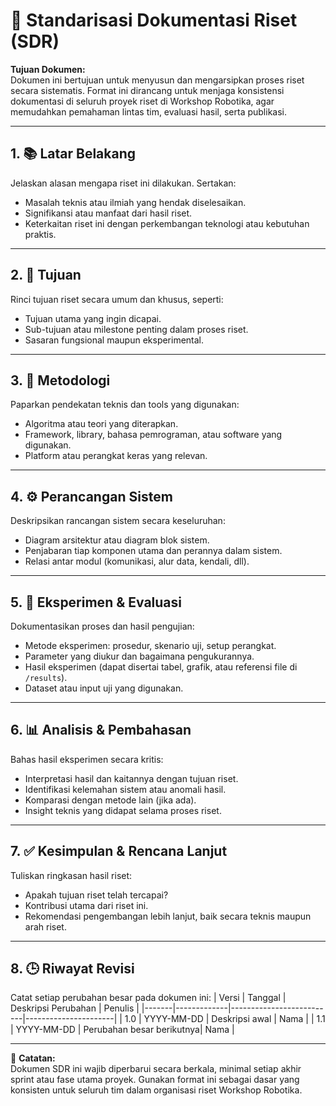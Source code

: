 # 🧠 Standarisasi Dokumentasi Riset (SDR)

**Tujuan Dokumen:**  
Dokumen ini bertujuan untuk menyusun dan mengarsipkan proses riset secara sistematis. Format ini dirancang untuk menjaga konsistensi dokumentasi di seluruh proyek riset di Workshop Robotika, agar memudahkan pemahaman lintas tim, evaluasi hasil, serta publikasi.

---

## 1. 📚 Latar Belakang

Jelaskan alasan mengapa riset ini dilakukan. Sertakan:
- Masalah teknis atau ilmiah yang hendak diselesaikan.
- Signifikansi atau manfaat dari hasil riset.
- Keterkaitan riset ini dengan perkembangan teknologi atau kebutuhan praktis.

---

## 2. 🎯 Tujuan

Rinci tujuan riset secara umum dan khusus, seperti:
- Tujuan utama yang ingin dicapai.
- Sub-tujuan atau milestone penting dalam proses riset.
- Sasaran fungsional maupun eksperimental.

---

## 3. 🔬 Metodologi

Paparkan pendekatan teknis dan tools yang digunakan:
- Algoritma atau teori yang diterapkan.
- Framework, library, bahasa pemrograman, atau software yang digunakan.
- Platform atau perangkat keras yang relevan.

---

## 4. ⚙️ Perancangan Sistem

Deskripsikan rancangan sistem secara keseluruhan:
- Diagram arsitektur atau diagram blok sistem.
- Penjabaran tiap komponen utama dan perannya dalam sistem.
- Relasi antar modul (komunikasi, alur data, kendali, dll).

---

## 5. 🧪 Eksperimen & Evaluasi

Dokumentasikan proses dan hasil pengujian:
- Metode eksperimen: prosedur, skenario uji, setup perangkat.
- Parameter yang diukur dan bagaimana pengukurannya.
- Hasil eksperimen (dapat disertai tabel, grafik, atau referensi file di `/results`).
- Dataset atau input uji yang digunakan.

---

## 6. 📊 Analisis & Pembahasan

Bahas hasil eksperimen secara kritis:
- Interpretasi hasil dan kaitannya dengan tujuan riset.
- Identifikasi kelemahan sistem atau anomali hasil.
- Komparasi dengan metode lain (jika ada).
- Insight teknis yang didapat selama proses riset.

---

## 7. ✅ Kesimpulan & Rencana Lanjut

Tuliskan ringkasan hasil riset:
- Apakah tujuan riset telah tercapai?
- Kontribusi utama dari riset ini.
- Rekomendasi pengembangan lebih lanjut, baik secara teknis maupun arah riset.

---

## 8. 🕒 Riwayat Revisi

Catat setiap perubahan besar pada dokumen ini:
| Versi | Tanggal     | Deskripsi Perubahan     | Penulis              |
|-------|-------------|--------------------------|----------------------|
| 1.0   | YYYY-MM-DD  | Deskripsi awal           | Nama                 |
| 1.1   | YYYY-MM-DD  | Perubahan besar berikutnya| Nama                 |

---

📌 **Catatan:**  
Dokumen SDR ini wajib diperbarui secara berkala, minimal setiap akhir sprint atau fase utama proyek. Gunakan format ini sebagai dasar yang konsisten untuk seluruh tim dalam organisasi riset Workshop Robotika.
